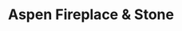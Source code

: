 ---
title: "Aspen Fireplace & Stone"
url: /flagstaff/aspen-fireplace-und-stone/
shop: Kamine & Öfen
---